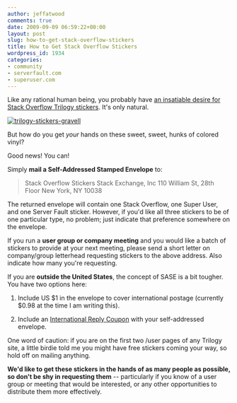 ```yaml
---
author: jeffatwood
comments: true
date: 2009-09-09 06:59:22+00:00
layout: post
slug: how-to-get-stack-overflow-stickers
title: How to Get Stack Overflow Stickers
wordpress_id: 1934
categories:
- community
- serverfault.com
- superuser.com
---
```



Like any rational human being, you probably have [an insatiable desire for Stack Overflow Trilogy stickers](http://meta.stackoverflow.com/questions/20570/stickers-for-stackers-i-e-post-your-sticker-shots). It's only natural.



[![trilogy-stickers-gravell](http://blog.stackoverflow.com/wp-content/uploads/trilogy-stickers-gravell1.jpg)](http://marcgravell.blogspot.com/2009/09/stickers-now-what-to-do-with-them.html)



But how do you get _your_ hands on these sweet, sweet, hunks of colored vinyl?



Good news! You can!



Simply **mail a Self-Addressed Stamped Envelope** to:





<blockquote>
Stack Overflow Stickers
Stack Exchange, Inc
110 William St, 28th Floor
New York, NY 10038
</blockquote>





The returned envelope will contain one Stack Overflow, one Super User, and one Server Fault sticker. However, if you'd like all three stickers to be of one particular type, no problem; just indicate that preference somewhere on the envelope.



If you run a **user group or company meeting** and you would like a batch of stickers to provide at your next meeting, please send a short letter on company/group letterhead requesting stickers to the above address. Also indicate how many you're requesting.



If you are **outside the United States**, the concept of SASE is a bit tougher. You have two options here:







  1. Include US $1 in the envelope to cover international postage (currently $0.98 at the time I am writing this).

  2. Include an [International Reply Coupon](http://en.wikipedia.org/wiki/International_reply_coupon) with your self-addressed envelope.




One word of caution: if you are on the first two /user pages of any Trilogy site, a little birdie told me you might have free stickers coming your way, so hold off on mailing anything.



**We'd like to get these stickers in the hands of as many people as possible, so don't be shy in requesting them** -- particularly if you know of a user group or meeting that would be interested, or any other opportunities to distribute them more effectively.

